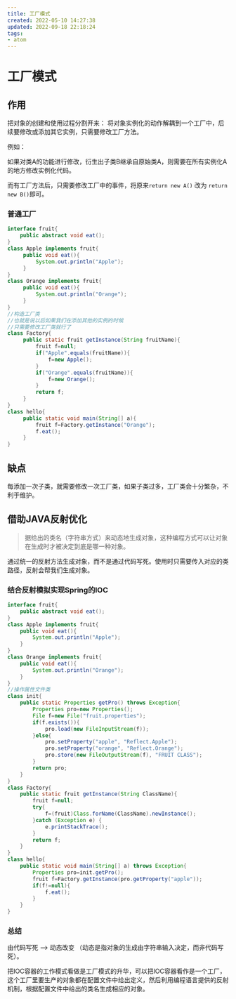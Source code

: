 ```yaml
---
title: 工厂模式
created: 2022-05-10 14:27:38
updated: 2022-09-18 22:18:24
tags: 
- atom
---
```


# 工厂模式

## 作用

把对象的创建和使用过程分割开来：
将对象实例化的动作解耦到一个工厂中，后续要修改或添加其它实例，只需要修改工厂方法。

例如：

如果对类A的功能进行修改，衍生出子类B继承自原始类A，则需要在所有实例化A的地方修改实例化代码。

而有工厂方法后，只需要修改工厂中的事件，将原来`return new A()` 改为 `return new B()`即可。

### 普通工厂

```java
interface fruit{
    public abstract void eat();
} 
class Apple implements fruit{
     public void eat(){
         System.out.println("Apple");
     }
} 
class Orange implements fruit{
     public void eat(){
         System.out.println("Orange");
     }
}
//构造工厂类
//也就是说以后如果我们在添加其他的实例的时候
//只需要修改工厂类就行了
class Factory{
     public static fruit getInstance(String fruitName){
         fruit f=null;
         if("Apple".equals(fruitName)){
             f=new Apple();
         }
         if("Orange".equals(fruitName)){
             f=new Orange();
         }
         return f;
     }
}
class hello{
     public static void main(String[] a){
         fruit f=Factory.getInstance("Orange");
         f.eat();
     }
}
```

## 缺点

每添加一次子类，就需要修改一次工厂类，如果子类过多，工厂类会十分繁杂，不利于维护。

## 借助JAVA反射优化

>据给出的类名（字符串方式）来动态地生成对象，这种编程方式可以让对象在生成时才被决定到底是哪一种对象。

通过统一的反射方法生成对象，而不是通过代码写死。使用时只需要传入对应的类路径，反射会帮我们生成对象。

### 结合反射模拟实现Spring的IOC

```java
interface fruit{
    public abstract void eat();
}
class Apple implements fruit{
    public void eat(){
        System.out.println("Apple");
    }
}
class Orange implements fruit{
    public void eat(){
        System.out.println("Orange");
    }
}
//操作属性文件类
class init{
    public static Properties getPro() throws Exception{
        Properties pro=new Properties();
        File f=new File("fruit.properties");
        if(f.exists()){
            pro.load(new FileInputStream(f));
        }else{
            pro.setProperty("apple", "Reflect.Apple");
            pro.setProperty("orange", "Reflect.Orange");
            pro.store(new FileOutputStream(f), "FRUIT CLASS");
        }
        return pro;
    }
}
class Factory{
    public static fruit getInstance(String ClassName){
        fruit f=null;
        try{
            f=(fruit)Class.forName(ClassName).newInstance();
        }catch (Exception e) {
            e.printStackTrace();
        }
        return f;
    }
}
class hello{
    public static void main(String[] a) throws Exception{
        Properties pro=init.getPro();
        fruit f=Factory.getInstance(pro.getProperty("apple"));
        if(f!=null){
            f.eat();
        }
    }
}
```

### 总结

由代码写死 --> 动态改变 （动态是指对象的生成由字符串输入决定，而非代码写死）。

把IOC容器的工作模式看做是工厂模式的升华，可以把IOC容器看作是一个工厂，这个工厂里要生产的对象都在配置文件中给出定义，然后利用编程语言提供的反射机制，根据配置文件中给出的类名生成相应的对象。
